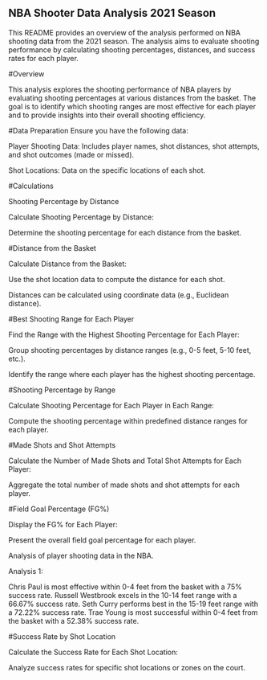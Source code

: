## NBA Shooter Data Analysis 2021 Season

This README provides an overview of the analysis performed on NBA shooting data from the 2021 season. The analysis aims to evaluate shooting performance by calculating shooting percentages, distances, and success rates for each player.

#Overview

This analysis explores the shooting performance of NBA players by evaluating shooting percentages at various distances from the basket. The goal is to identify which shooting ranges are most effective for each player and to provide insights into their overall shooting efficiency.

#Data Preparation
Ensure you have the following data:

Player Shooting Data: Includes player names, shot distances, shot attempts, and shot outcomes (made or missed).

Shot Locations: Data on the specific locations of each shot.

#Calculations

Shooting Percentage by Distance

Calculate Shooting Percentage by Distance:

Determine the shooting percentage for each distance from the basket.

#Distance from the Basket

Calculate Distance from the Basket:

Use the shot location data to compute the distance for each shot.

Distances can be calculated using coordinate data (e.g., Euclidean distance).

#Best Shooting Range for Each Player

Find the Range with the Highest Shooting Percentage for Each Player:

Group shooting percentages by distance ranges (e.g., 0-5 feet, 5-10 feet, etc.).

Identify the range where each player has the highest shooting percentage.

#Shooting Percentage by Range

Calculate Shooting Percentage for Each Player in Each Range:

Compute the shooting percentage within predefined distance ranges for each player.

#Made Shots and Shot Attempts

Calculate the Number of Made Shots and Total Shot Attempts for Each Player:

Aggregate the total number of made shots and shot attempts for each player.

#Field Goal Percentage (FG%)

Display the FG% for Each Player:

Present the overall field goal percentage for each player.

Analysis of player shooting data in the NBA.

Analysis 1:

Chris Paul is most effective within 0-4 feet from the basket with a 75% success rate. Russell Westbrook excels in the 10-14 feet range with a 66.67% success rate. Seth Curry performs best in the 15-19 feet range with a 72.22% success rate. Trae Young is most successful within 0-4 feet from the basket with a 52.38% success rate.

#Success Rate by Shot Location

Calculate the Success Rate for Each Shot Location:

Analyze success rates for specific shot locations or zones on the court.
